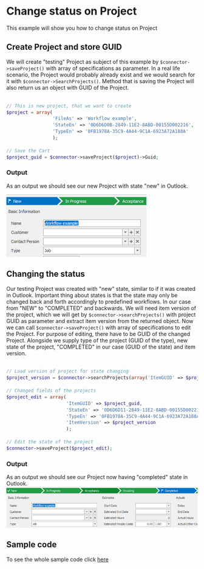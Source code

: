 # Change status on Project
This example will show you how to change status on Project

## Create Project and store GUID
We will create "testing" Project as subject of this example by  ```$connector->saveProject()``` with array of specifications as parameter. In a real life scenario, the Project would probably already exist and we would search for it with ```$connector->SearchProjects()```. Method that is saving the Project will also return us an object with GUID of the Project.
```php

// This is new project, that we want to create
$project = array(
                 'FileAs' => 'Workflow example',
                 'StateEn' => '0D6D6D0B-2849-11E2-8ABD-00155D002216',
                 'TypeEn' => '0FB1978A-35C9-4A44-9C1A-6923A72A188A'
                 );

// Save the Cart
$project_guid = $connector->saveProject($project)->Guid;

```
### Output
As an output we should see our new Project with state "new" in Outlook.

![example output](Images/sample_output_company.PNG)

## Changing the status
Our testing Project was created with "new" state, similar to if it was created in Outlook. Important thing about states is that the state may only be changed back and forth accordingly to predefined workflows. In our case from "NEW" to "COMPLETED" and backwards. We will need item version of the project, which we will get by ```$connector->searchProjects()``` with project GUID as parameter and extract item version from the returned object. Now we can call ```$connector->saveProject()``` with array of specifications to edit the Project. For purpose of editing, there have to be GUID of the changed Project. Alongside we supply type of the project (GUID of the type), new state of the project, "COMPLETED" in our case (GUID of the state) and item version.
```php

// Load version of project for state changing
$project_version = $connector->searchProjects(array('ItemGUID' => $project_guid))->Data[0]->ItemVersion + 1;

// Changed fields of the projects
$project_edit = array(
                      'ItemGUID' => $project_guid,
                      'StateEn' => '0D6D6D11-2849-11E2-8ABD-00155D002216',
                      'TypeEn' => '0FB1978A-35C9-4A44-9C1A-6923A72A188A',
                      'ItemVersion' => $project_version
                      );

// Edit the state of the project
$connector->saveProject($project_edit);

```
### Output
As an output we should see our Project now having "completed" state in Outlook.
![example output](Images/sample_output_state.PNG)

## Sample code
To see the whole sample code click [here](sample_code.php)